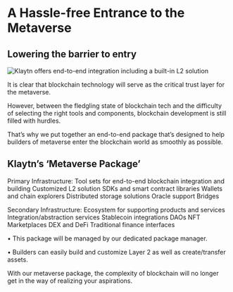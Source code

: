# A Hassle-free Entrance to the Metaverse <a id="enter-metaverse"></a>

## Lowering the barrier to entry <a id="lowering-the-barrier-to-entry"></a>

![Klaytn offers end-to-end integration including a built-in L2 solution](images/mainnet-integration.png)

It is clear that blockchain technology will serve as the critical trust layer for the metaverse.

However, between the fledgling state of blockchain tech and the difficulty of selecting the right tools and components, blockchain development is still filled with hurdles.

That’s why we put together an end-to-end package that’s designed to help builders of metaverse enter the blockchain world as smoothly as possible.

## Klaytn’s ‘Metaverse Package’ <a id="klaytns-metaverse-package"></a>

Primary Infrastructure: Tool sets for end-to-end blockchain integration and building Customized L2 solution SDKs and smart contract libraries Wallets and chain explorers Distributed storage solutions Oracle support Bridges

Secondary Infrastructure: Ecosystem for supporting products and services Integration/abstraction services Stablecoin integrations DAOs NFT Marketplaces DEX and DeFi Traditional finance interfaces

• This package will be managed by our dedicated package manager.

• Builders can easily build and customize Layer 2 as well as create/transfer assets.

With our metaverse package, the complexity of blockchain will no longer get in the way of realizing your aspirations.
